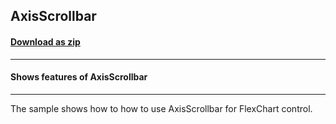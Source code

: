 ## AxisScrollbar
#### [Download as zip](https://downgit.github.io/#/home?url=https://github.com/GrapeCity/ComponentOne-UWP-Samples/tree/master/\C1.UWP.FlexChart\CS\AxisScrollbar)
____
#### Shows features of AxisScrollbar
____
The sample shows how to how to use AxisScrollbar for FlexChart control.
